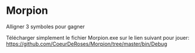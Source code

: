 # Morpion
Alligner 3 symboles pour gagner

Télécharger simplement le fichier Morpion.exe sur le lien suivant pour jouer:
https://github.com/CoeurDeRoses/Morpion/tree/master/bin/Debug

